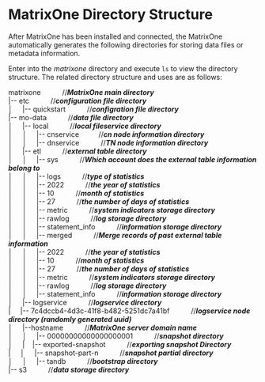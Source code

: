 # MatrixOne Directory Structure

After MatrixOne has been installed and connected, the MatrixOne automatically generates the following directories for storing data files or metadata information.

Enter into the *matrixone* directory and execute `ls` to view the directory structure. The related directory structure and uses are as follows:

matrixone    &nbsp;&nbsp;&nbsp;&nbsp;&nbsp;&nbsp;&nbsp;&nbsp;&nbsp;&nbsp;//***MatrixOne main directory***<br>
|-- etc   &nbsp;&nbsp;&nbsp;&nbsp;&nbsp;&nbsp;&nbsp;&nbsp;&nbsp;&nbsp;//***configuration file directory***<br>
│&nbsp;&nbsp;&nbsp;&nbsp; |-- quickstart &nbsp;&nbsp;&nbsp;&nbsp;&nbsp;&nbsp;&nbsp;&nbsp;&nbsp;&nbsp;//***configration file directory***<br>
|-- mo-data  &nbsp;&nbsp;&nbsp;&nbsp;&nbsp;&nbsp;&nbsp;&nbsp;&nbsp;&nbsp;//***data file directory***<br>
│&nbsp;&nbsp;&nbsp;&nbsp; |-- local   &nbsp;&nbsp;&nbsp;&nbsp;&nbsp;&nbsp;&nbsp;&nbsp;&nbsp;&nbsp;//***local fileservice directory***<br>
│&nbsp;&nbsp;&nbsp;&nbsp; │&nbsp;&nbsp;&nbsp;&nbsp; |-- cnservice&nbsp;&nbsp;&nbsp;&nbsp;&nbsp;&nbsp;&nbsp;&nbsp;&nbsp;&nbsp;//***cn node information directory***<br>
│&nbsp;&nbsp;&nbsp;&nbsp; │&nbsp;&nbsp;&nbsp;&nbsp; |-- dnservice   &nbsp;&nbsp;&nbsp;&nbsp;&nbsp;&nbsp;&nbsp;&nbsp;&nbsp;&nbsp;//***TN node information directory***<br>
│&nbsp;&nbsp;&nbsp;&nbsp; |-- etl  &nbsp;&nbsp;&nbsp;&nbsp;&nbsp;&nbsp;&nbsp;&nbsp;&nbsp;&nbsp;//***external table directory***<br>
│&nbsp;&nbsp;&nbsp;&nbsp; │&nbsp;&nbsp;&nbsp;&nbsp;      |-- sys &nbsp;&nbsp;&nbsp;&nbsp;&nbsp;&nbsp;&nbsp;&nbsp;&nbsp;&nbsp;//***Which account does the external table information belong to***<br>
│&nbsp;&nbsp;&nbsp;&nbsp; │&nbsp;&nbsp;&nbsp;&nbsp;          |--  logs &nbsp;&nbsp;&nbsp;&nbsp;&nbsp;&nbsp;&nbsp;&nbsp;&nbsp;&nbsp;//***type of statistics***<br>
│&nbsp;&nbsp;&nbsp;&nbsp; │&nbsp;&nbsp;&nbsp;&nbsp;             |-- 2022 &nbsp;&nbsp;&nbsp;&nbsp;&nbsp;&nbsp;&nbsp;&nbsp;&nbsp;&nbsp;//***the year of statistics***<br>
│&nbsp;&nbsp;&nbsp;&nbsp; │&nbsp;&nbsp;&nbsp;&nbsp;                 |-- 10  &nbsp;&nbsp;&nbsp;&nbsp;&nbsp;&nbsp;&nbsp;&nbsp;&nbsp;&nbsp;//***month of statistics***<br>
│&nbsp;&nbsp;&nbsp;&nbsp; │&nbsp;&nbsp;&nbsp;&nbsp;                     |-- 27 &nbsp;&nbsp;&nbsp;&nbsp;&nbsp;&nbsp;&nbsp;&nbsp;&nbsp;&nbsp;//***the number of days of statistics***<br>
│&nbsp;&nbsp;&nbsp;&nbsp; │&nbsp;&nbsp;&nbsp;&nbsp;                         |-- metric &nbsp;&nbsp;&nbsp;&nbsp;&nbsp;&nbsp;&nbsp;&nbsp;&nbsp;&nbsp;//***system indicators storage directory***<br>
│&nbsp;&nbsp;&nbsp;&nbsp; │&nbsp;&nbsp;&nbsp;&nbsp;                         |-- rawlog &nbsp;&nbsp;&nbsp;&nbsp;&nbsp;&nbsp;&nbsp;&nbsp;&nbsp;&nbsp;//***log storage directory***<br>
│&nbsp;&nbsp;&nbsp;&nbsp; │&nbsp;&nbsp;&nbsp;&nbsp;                         |-- statement_info &nbsp;&nbsp;&nbsp;&nbsp;&nbsp;&nbsp;&nbsp;&nbsp;&nbsp;&nbsp;//***information storage directory***<br>
│&nbsp;&nbsp;&nbsp;&nbsp; │  	    &nbsp;&nbsp;|-- merged &nbsp;&nbsp;&nbsp;&nbsp;&nbsp;&nbsp;&nbsp;&nbsp;&nbsp;&nbsp;//***Merge records of past external table information***<br>
│&nbsp;&nbsp;&nbsp;&nbsp; │&nbsp;&nbsp;&nbsp;&nbsp;                |--  2022 &nbsp;&nbsp;&nbsp;&nbsp;&nbsp;&nbsp;&nbsp;&nbsp;&nbsp;&nbsp;//***the year of statistics***<br>
│&nbsp;&nbsp;&nbsp;&nbsp; │&nbsp;&nbsp;&nbsp;&nbsp;                    |--  10  &nbsp;&nbsp;&nbsp;&nbsp;&nbsp;&nbsp;&nbsp;&nbsp;&nbsp;&nbsp;//***month of statistics***<br>
│&nbsp;&nbsp;&nbsp;&nbsp; │&nbsp;&nbsp;&nbsp;&nbsp;                       |--  27 &nbsp;&nbsp;&nbsp;&nbsp;&nbsp;&nbsp;&nbsp;&nbsp;&nbsp;&nbsp;//***the number of days of statistics***<br>
│&nbsp;&nbsp;&nbsp;&nbsp; │&nbsp;&nbsp;&nbsp;&nbsp;                         |-- metric &nbsp;&nbsp;&nbsp;&nbsp;&nbsp;&nbsp;&nbsp;&nbsp;&nbsp;&nbsp;//***system indicators storage directory***<br>
│&nbsp;&nbsp;&nbsp;&nbsp; │&nbsp;&nbsp;&nbsp;&nbsp;                         |-- rawlog &nbsp;&nbsp;&nbsp;&nbsp;&nbsp;&nbsp;&nbsp;&nbsp;&nbsp;&nbsp;//***log storage directory***<br>
│&nbsp;&nbsp;&nbsp;&nbsp; │&nbsp;&nbsp;&nbsp;&nbsp;                         |-- statement_info &nbsp;&nbsp;&nbsp;&nbsp;&nbsp;&nbsp;&nbsp;&nbsp;&nbsp;&nbsp;//***information storage directory***<br>
│&nbsp;&nbsp;&nbsp;&nbsp; |-- logservice  &nbsp;&nbsp;&nbsp;&nbsp;&nbsp;&nbsp;&nbsp;&nbsp;&nbsp;&nbsp;//***logservice directory***<br>
|       &nbsp;|-- 7c4dccb4-4d3c-41f8-b482-5251dc7a41bf &nbsp;&nbsp;&nbsp;&nbsp;&nbsp;&nbsp;&nbsp;&nbsp;&nbsp;&nbsp;//***logservice node directory (randomly generated uuid)***<br>
│&nbsp;&nbsp;&nbsp;&nbsp;     |--hostname &nbsp;&nbsp;&nbsp;&nbsp;&nbsp;&nbsp;&nbsp;&nbsp;&nbsp;&nbsp;//***MatrixOne server domain name***<br>
│&nbsp;&nbsp;&nbsp;&nbsp;     │&nbsp;&nbsp;&nbsp;&nbsp; |-- 00000000000000000001 &nbsp;&nbsp;&nbsp;&nbsp;&nbsp;&nbsp;&nbsp;&nbsp;&nbsp;&nbsp;//***snapshot directory***<br>
│&nbsp;&nbsp;&nbsp;&nbsp;     |	   &nbsp;&nbsp;&nbsp;|-- exported-snapshot &nbsp;&nbsp;&nbsp;&nbsp;&nbsp;&nbsp;&nbsp;&nbsp;&nbsp;&nbsp;//***exporting snapshot Directory***<br>
|&nbsp; &nbsp;&nbsp;&nbsp;│&nbsp;&nbsp;&nbsp;&nbsp;   |-- snapshot-part-n &nbsp;&nbsp;&nbsp;&nbsp;&nbsp;&nbsp;&nbsp;&nbsp;&nbsp;&nbsp;//***snapshot partial directory***<br>
│&nbsp;&nbsp;&nbsp;&nbsp;     │&nbsp;&nbsp;&nbsp;&nbsp;     |-- tandb &nbsp;&nbsp;&nbsp;&nbsp;&nbsp;&nbsp;&nbsp;&nbsp;&nbsp;&nbsp;//***bootstrap directory***<br>
|-- s3  &nbsp;&nbsp;&nbsp;&nbsp;&nbsp;&nbsp;&nbsp;&nbsp;&nbsp;&nbsp;//***data storage directory***<br>
